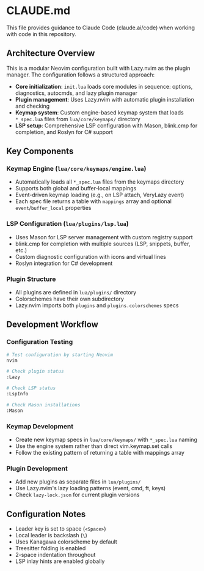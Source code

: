 # CLAUDE.md

This file provides guidance to Claude Code (claude.ai/code) when working with code in this repository.

## Architecture Overview

This is a modular Neovim configuration built with Lazy.nvim as the plugin manager. The configuration follows a structured approach:

- **Core initialization**: `init.lua` loads core modules in sequence: options, diagnostics, autocmds, and lazy plugin manager
- **Plugin management**: Uses Lazy.nvim with automatic plugin installation and checking
- **Keymap system**: Custom engine-based keymap system that loads `*_spec.lua` files from `lua/core/keymaps/` directory
- **LSP setup**: Comprehensive LSP configuration with Mason, blink.cmp for completion, and Roslyn for C# support

## Key Components

### Keymap Engine (`lua/core/keymaps/engine.lua`)
- Automatically loads all `*_spec.lua` files from the keymaps directory
- Supports both global and buffer-local mappings
- Event-driven keymap loading (e.g., on LSP attach, VeryLazy event)
- Each spec file returns a table with `mappings` array and optional `event`/`buffer_local` properties

### LSP Configuration (`lua/plugins/lsp.lua`)
- Uses Mason for LSP server management with custom registry support
- blink.cmp for completion with multiple sources (LSP, snippets, buffer, etc.)
- Custom diagnostic configuration with icons and virtual lines
- Roslyn integration for C# development

### Plugin Structure
- All plugins are defined in `lua/plugins/` directory
- Colorschemes have their own subdirectory
- Lazy.nvim imports both `plugins` and `plugins.colorschemes` specs

## Development Workflow

### Configuration Testing
```bash
# Test configuration by starting Neovim
nvim

# Check plugin status
:Lazy

# Check LSP status
:LspInfo

# Check Mason installations
:Mason
```

### Keymap Development
- Create new keymap specs in `lua/core/keymaps/` with `*_spec.lua` naming
- Use the engine system rather than direct vim.keymap.set calls
- Follow the existing pattern of returning a table with mappings array

### Plugin Development
- Add new plugins as separate files in `lua/plugins/`
- Use Lazy.nvim's lazy loading patterns (event, cmd, ft, keys)
- Check `lazy-lock.json` for current plugin versions

## Configuration Notes

- Leader key is set to space (`<Space>`)
- Local leader is backslash (`\`)
- Uses Kanagawa colorscheme by default
- Treesitter folding is enabled
- 2-space indentation throughout
- LSP inlay hints are enabled globally